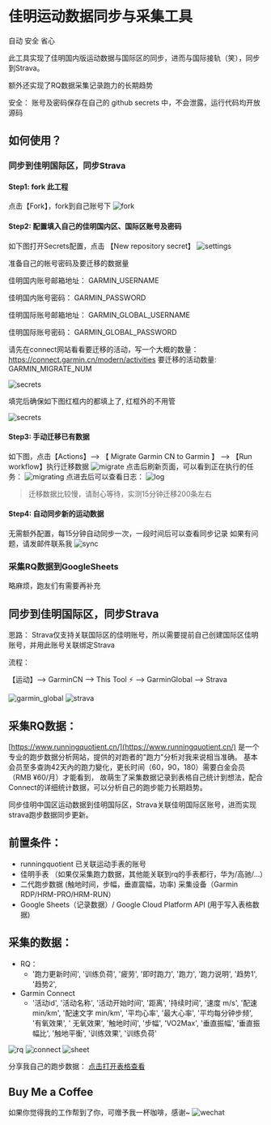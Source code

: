 # 佳明运动数据同步与采集工具
自动 安全 省心

此工具实现了佳明国内版运动数据与国际区的同步，进而与国际接轨（笑），同步到Strava。

额外还实现了RQ数据采集记录跑力的长期趋势

安全：
账号及密码保存在自己的 github secrets 中，不会泄露，运行代码均开放源码

## 如何使用？

### 同步到佳明国际区，同步Strava
#### Step1: fork 此工程
点击【Fork】，fork到自己账号下
  ![fork](./assets/fork.jpg)

#### Step2: 配置填入自己的佳明国内区、国际区账号及密码

如下图打开Secrets配置，点击 【New repository secret】
![settings](./assets/settings.jpg)

准备自己的帐号密码及要迁移的数据量

佳明国内账号邮箱地址：
GARMIN_USERNAME

佳明国内账号密码：
GARMIN_PASSWORD

佳明国际账号邮箱地址：
GARMIN_GLOBAL_USERNAME

佳明国际账号密码：
GARMIN_GLOBAL_PASSWORD

请先在connect网站看看要迁移的活动，写一个大概的数量： https://connect.garmin.cn/modern/activities
要迁移的活动数量:
GARMIN_MIGRATE_NUM

![secrets](./assets/secrets.jpg)

填完后确保如下图红框内的都填上了, 红框外的不用管

![secrets](./assets/secrets_ok.png)

#### Step3: 手动迁移已有数据
如下图，点击【Actions】--> 【 Migrate Garmin CN to Garmin 】 --> 【Run workflow】执行迁移数据
![migrate](./assets/migrate.jpg)
点击后刷新页面，可以看到正在执行的任务：
![migrating](./assets/migrating.jpg)
点进去后可以查看日志：
![log](./assets/log.jpg)
> 迁移数据比较慢，请耐心等待，实测15分钟迁移200条左右
> 
#### Step4: 自动同步新的运动数据
无需额外配置，每15分钟自动同步一次，一段时间后可以查看同步记录
如果有问题，请发邮件联系我
![sync](./assets/sync.jpg)

### 采集RQ数据到GoogleSheets
略麻烦，跑友们有需要再补充



## 同步到佳明国际区，同步Strava

思路： Strava仅支持关联国际区的佳明账号，所以需要提前自己创建国际区佳明账号，并用此账号关联绑定Strava

流程：

【运动】--> GarminCN --> This Tool ⚡ --> GarminGlobal --> Strava

![garmin_global](./assets/garmin_global.png)
![strava](./assets/strava.png)


## 采集RQ数据：

[https://www.runningquotient.cn/](https://www.runningquotient.cn/) 是一个专业的跑步数据分析网站，提供的对跑者的"跑力"分析对我来说相当准确。
基本会员至多查詢42天內的跑力變化，更长时间（60，90，180）需要白金会员（RMB ¥60/月）才能看到， 故萌生了采集数据记录到表格自己统计到想法，配合Connect的详细统计数据，可以分析自己的跑步能力长期趋势。

同步佳明中国区运动数据到佳明国际区，Strava关联佳明国际区账号，进而实现strava跑步数据同步更新。

## 前置条件：

- runningquotient 已关联运动手表的账号
- 佳明手表 （如果仅采集跑力数据，其他能关联到rq的手表都行，华为/高驰/...）
- 二代跑步数据 (触地时间，步幅，垂直震幅，功率) 采集设备（Garmin RDP/HRM-PRO/HRM-RUN）
- Google Sheets（记录数据）/ Google Cloud Platform API (用于写入表格数据)

## 采集的数据：

- RQ：
  - '跑力更新时间', '训练负荷', '疲劳', '即时跑力', '跑力', '跑力说明', '趋势1', '趋势2',
- Garmin Connect
  - '活动id', '活动名称', '活动开始时间', '距离', '持续时间', '速度 m/s', '配速 min/km', '配速文字 min/km', '平均心率', '最大心率', '平均每分钟步频', '有氧效果', '
    无氧效果', '触地时间', '步幅', 'VO2Max', '垂直振幅', '垂直振幅比', '触地平衡', '训练效果', '训练负荷'

![rq](./assets/rq.png)
![connect](./assets/connect.png)
![sheet](./assets/sheet.png)

分享我自己的跑步数据：
[点击打开表格查看](https://docs.google.com/spreadsheets/d/e/2PACX-1vRSk3aD6T3tFM-OA7Cl5BmFMJ7mdKriFgYvNQA6f5b8K6F_-CadaGa8TEjMmy-sIpOPfmdN1ktkhXxt/pubhtml?gid=0&single=true)


## Buy Me a Coffee
如果你觉得我的工作帮到了你，可赠予我一杯咖啡，感谢~
![wechat](./assets/wechat.jpg)
